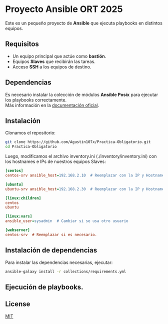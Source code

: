 #  Proyecto Ansible ORT 2025

Este es un pequeño proyecto de **Ansible** que ejecuta playbooks en distintos equipos.

## Requisitos

- Un equipo principal que actúe como **bastión**.
- Equipos **Slaves** que recibirán las tareas.
- Acceso **SSH** a los equipos de destino.

## Dependencias

Es necesario instalar la colección de módulos **Ansible Posix** para ejecutar los playbooks correctamente.  
Más información en la [documentación oficial](https://docs.ansible.com/ansible/latest/collections/ansible/posix/index.html).

## Instalación

Clonamos el repositorio:

```bash
git clone https://github.com/Agustin107x/Practica-Obligatorio.git
cd Practica-Obligatorio
```
Luego, modificamos el archivo inventory.ini (./inventory/inventory.ini) con los hostnames e IPs de nuestros equipos Slaves:

```ini
[centos]
centos-srv ansible_host=192.168.2.10  # Reemplazar con la IP y Hostname real

[ubuntu]
ubuntu-srv ansible_host=192.168.2.30  # Reemplazar con la IP y Hostname real

[linux:children]
centos
ubuntu

[linux:vars]
ansible_user=sysadmin  # Cambiar si se usa otro usuario

[webserver]
centos-srv  # Reemplazar si es necesario.
```

## Instalación de dependencias
Para instalar las dependencias necesarias, ejecutar:

```bash
ansible-galaxy install -r collections/requirements.yml
```

## Ejecución de playbooks.

## License

[MIT](https://choosealicense.com/licenses/mit/)

